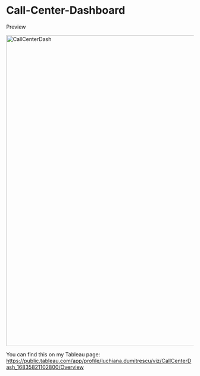 # Call-Center-Dashboard

Preview

<img width="836" alt="CallCenterDash" src="https://github.com/ElenaD25/Call-Center-Dashboard/assets/91025810/ca47058d-b159-4f24-9b18-ddcb546bebd7">


You can find this on my Tableau page:
https://public.tableau.com/app/profile/luchiana.dumitrescu/viz/CallCenterDash_16835821102800/Overview
